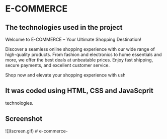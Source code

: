 <h1> E-COMMERCE</h1>
<h2> The technologies used in the project </h2>
Welcome to E-COMMERCE
– Your Ultimate Shopping Destination!

Discover a seamless online shopping experience with our wide range of high-quality products. From fashion and electronics to home essentials and more, we offer the best deals at unbeatable prices. Enjoy fast shipping, secure payments, and excellent customer service.

Shop now and elevate your shopping experience with ush

<h2>It was coded using HTML, CSS and JavaScprit</h2>
technologies.

<h2> Screenshot </h2>
![](screen.gif)
# e-commerce-
